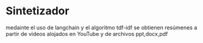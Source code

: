 # Sintetizador
medainte el uso de langchain y el algoritmo tdf-idf se obtienen resúmenes a partir de videos alojados en YouTube  y de archivos  ppt,docx,pdf 
